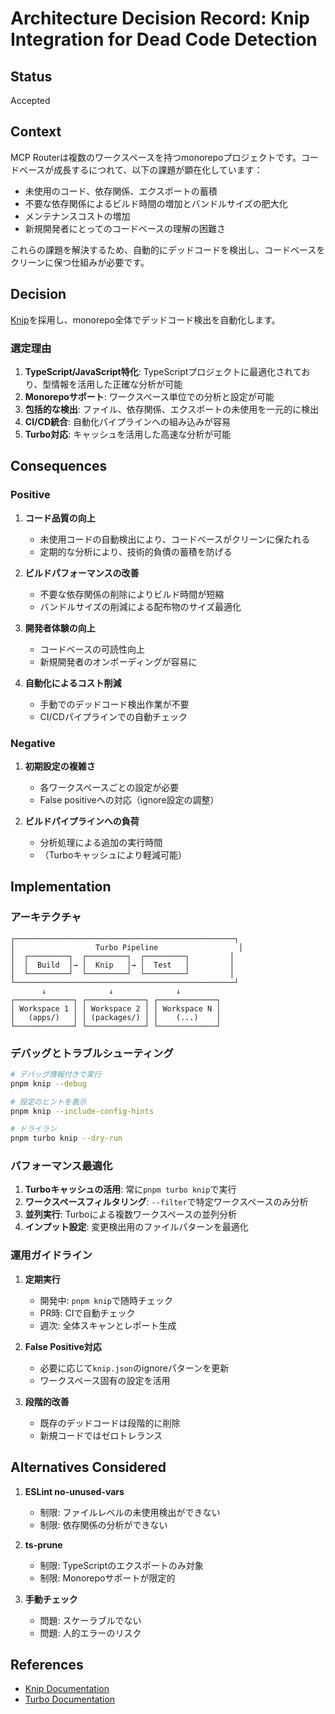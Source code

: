 # Architecture Decision Record: Knip Integration for Dead Code Detection

## Status

Accepted

## Context

MCP Routerは複数のワークスペースを持つmonorepoプロジェクトです。コードベースが成長するにつれて、以下の課題が顕在化しています：

- 未使用のコード、依存関係、エクスポートの蓄積
- 不要な依存関係によるビルド時間の増加とバンドルサイズの肥大化
- メンテナンスコストの増加
- 新規開発者にとってのコードベースの理解の困難さ

これらの課題を解決するため、自動的にデッドコードを検出し、コードベースをクリーンに保つ仕組みが必要です。

## Decision

[Knip](https://knip.dev/)を採用し、monorepo全体でデッドコード検出を自動化します。

### 選定理由

1. **TypeScript/JavaScript特化**: TypeScriptプロジェクトに最適化されており、型情報を活用した正確な分析が可能
2. **Monorepoサポート**: ワークスペース単位での分析と設定が可能
3. **包括的な検出**: ファイル、依存関係、エクスポートの未使用を一元的に検出
4. **CI/CD統合**: 自動化パイプラインへの組み込みが容易
5. **Turbo対応**: キャッシュを活用した高速な分析が可能

## Consequences

### Positive

1. **コード品質の向上**
   - 未使用コードの自動検出により、コードベースがクリーンに保たれる
   - 定期的な分析により、技術的負債の蓄積を防げる

2. **ビルドパフォーマンスの改善**
   - 不要な依存関係の削除によりビルド時間が短縮
   - バンドルサイズの削減による配布物のサイズ最適化

3. **開発者体験の向上**
   - コードベースの可読性向上
   - 新規開発者のオンボーディングが容易に

4. **自動化によるコスト削減**
   - 手動でのデッドコード検出作業が不要
   - CI/CDパイプラインでの自動チェック

### Negative

1. **初期設定の複雑さ**
   - 各ワークスペースごとの設定が必要
   - False positiveへの対応（ignore設定の調整）

2. **ビルドパイプラインへの負荷**
   - 分析処理による追加の実行時間
   - （Turboキャッシュにより軽減可能）
## Implementation

### アーキテクチャ

```
┌─────────────────────────────────────────────────┐
│                  Turbo Pipeline                  │
│  ┌─────────┐  ┌─────────┐  ┌─────────┐         │
│  │  Build  │→ │  Knip   │→ │  Test   │         │
│  └─────────┘  └─────────┘  └─────────┘         │
└─────────────────────────────────────────────────┘
       ↓              ↓              ↓
┌─────────────┐ ┌─────────────┐ ┌─────────────┐
│ Workspace 1 │ │ Workspace 2 │ │ Workspace N │
│   (apps/)   │ │ (packages/) │ │    (...)    │
└─────────────┘ └─────────────┘ └─────────────┘
```

### デバッグとトラブルシューティング

```bash
# デバッグ情報付きで実行
pnpm knip --debug

# 設定のヒントを表示
pnpm knip --include-config-hints

# ドライラン
pnpm turbo knip --dry-run
```

### パフォーマンス最適化

1. **Turboキャッシュの活用**: 常に`pnpm turbo knip`で実行
2. **ワークスペースフィルタリング**: `--filter`で特定ワークスペースのみ分析
3. **並列実行**: Turboによる複数ワークスペースの並列分析
4. **インプット設定**: 変更検出用のファイルパターンを最適化

### 運用ガイドライン

1. **定期実行**
   - 開発中: `pnpm knip`で随時チェック
   - PR時: CIで自動チェック
   - 週次: 全体スキャンとレポート生成

2. **False Positive対応**
   - 必要に応じて`knip.json`のignoreパターンを更新
   - ワークスペース固有の設定を活用

3. **段階的改善**
   - 既存のデッドコードは段階的に削除
   - 新規コードではゼロトレランス

## Alternatives Considered

1. **ESLint no-unused-vars**
   - 制限: ファイルレベルの未使用検出ができない
   - 制限: 依存関係の分析ができない

2. **ts-prune**
   - 制限: TypeScriptのエクスポートのみ対象
   - 制限: Monorepoサポートが限定的

3. **手動チェック**
   - 問題: スケーラブルでない
   - 問題: 人的エラーのリスク

## References

- [Knip Documentation](https://knip.dev/)
- [Turbo Documentation](https://turbo.build/)